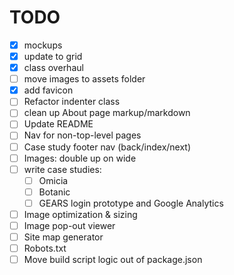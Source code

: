 # TODO
- [x] mockups
- [x] update to grid
- [x] class overhaul
- [ ] move images to assets folder
- [x] add favicon
- [ ] Refactor indenter class
- [ ] clean up About page markup/markdown
- [ ] Update README
- [ ] Nav for non-top-level pages
- [ ] Case study footer nav (back/index/next)
- [ ] Images: double up on wide
- [ ] write case studies:
  - [ ] Omicia
  - [ ] Botanic
  - [ ] GEARS login prototype and Google Analytics
- [ ] Image optimization & sizing
- [ ] Image pop-out viewer
- [ ] Site map generator
- [ ] Robots.txt
- [ ] Move build script logic out of package.json
